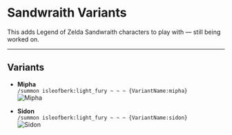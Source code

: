 # Sandwraith Variants

This adds Legend of Zelda Sandwraith characters to play with — still being worked on.

---

## Variants

- **Mipha**  
  `/summon isleofberk:light_fury ~ ~ ~ {VariantName:mipha}`  
  ![Mipha](https://github.com/user-attachments/assets/95f203cd-25bc-4444-b146-57a1189dfa22)

- **Sidon**  
  `/summon isleofberk:light_fury ~ ~ ~ {VariantName:sidon}`  
  ![Sidon](https://github.com/user-attachments/assets/f114b209-10f4-43a6-bbee-2f5667d574b3)
